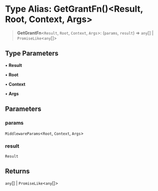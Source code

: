 # Type Alias: GetGrantFn()\<Result, Root, Context, Args\>

> **GetGrantFn**\<`Result`, `Root`, `Context`, `Args`\>: (`params`, `result`) => `any`[] \| `PromiseLike`\<`any`[]\>

## Type Parameters

• **Result**

• **Root**

• **Context**

• **Args**

## Parameters

### params

`MiddlewareParams`\<`Root`, `Context`, `Args`\>

### result

`Result`

## Returns

`any`[] \| `PromiseLike`\<`any`[]\>
